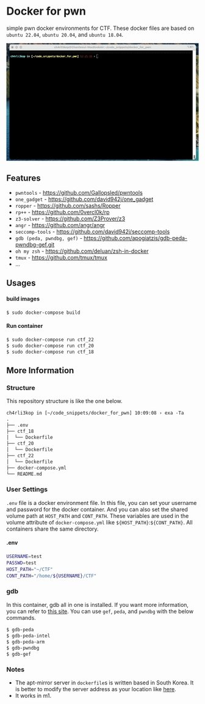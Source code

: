 # Docker for pwn

simple pwn docker environments for CTF. These docker files are based on `ubuntu 22.04`, `ubuntu 20.04`, and `ubuntu 18.04`.

![sample](./pictures/sample.gif)

## Features

- `pwntools` - https://github.com/Gallopsled/pwntools
- `one_gadget` - https://github.com/david942j/one_gadget
- `ropper` - https://github.com/sashs/Ropper
- `rp++` - https://github.com/0vercl0k/rp
- `z3-solver` - https://github.com/Z3Prover/z3
- `angr` - https://github.com/angr/angr
- `seccomp-tools` - https://github.com/david942j/seccomp-tools
- `gdb (peda, pwndbg, gef)` - https://github.com/apogiatzis/gdb-peda-pwndbg-gef.git
- `oh my zsh` - https://github.com/deluan/zsh-in-docker
- `tmux` - https://github.com/tmux/tmux
- ...

## Usages

#### build images

```shell
$ sudo docker-compose build
```

#### Run container

```shell
$ sudo docker-compose run ctf_22
$ sudo docker-compose run ctf_20
$ sudo docker-compose run ctf_18
```



## More Information

### Structure

This repository structure is like the one below.

```shell
ch4rli3kop in [~/code_snippets/docker_for_pwn] 10:09:08 › exa -Ta
.
├── .env
├── ctf_18
│  └── Dockerfile
├── ctf_20
│  └── Dockerfile
├── ctf_22
│  └── Dockerfile
├── docker-compose.yml
└── README.md
```

### User Settings

`.env` file is a docker environment file. In this file, you can set your username and password for the docker container. And you can also set the shared volume path at `HOST_PATH` and `CONT_PATH`. These variables are used in the volume attribute of `docker-compose.yml` like `${HOST_PATH}`:`${CONT_PATH}`. All containers share the same directory.

#### .env

```bash
USERNAME=test
PASSWD=test
HOST_PATH="~/CTF"
CONT_PATH="/home/${USERNAME}/CTF"
```

### gdb

In this container, gdb all in one is installed. If you want more information, you can refer to [this site](https://github.com/apogiatzis/gdb-peda-pwndbg-gef.git). You can use `gef`, `peda`, and `pwndbg` with the below commands.

```shell
$ gdb-peda
$ gdb-peda-intel
$ gdb-peda-arm
$ gdb-pwndbg
$ gdb-gef
```

### Notes

- The apt-mirror server in `dockerfile`s is written based in South Korea. It is better to modify the server address as your location like [here](https://github.com/ch4rli3kop/docker_for_pwn/blob/03d843468cec002307fb0bd0aa2ae65ee9e88f82/ctf_22/Dockerfile#L13).
- It works in m1.

